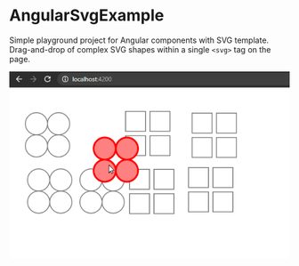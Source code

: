 # AngularSvgExample

Simple playground project for Angular components with SVG template. Drag-and-drop of complex SVG shapes within a single `<svg>` tag on the page.

![](README.png)
